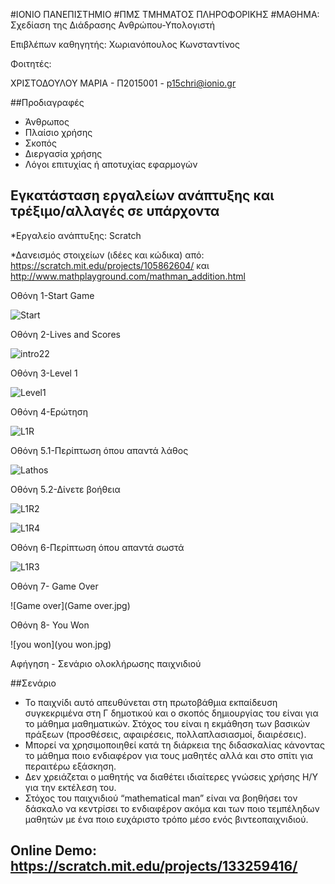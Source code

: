 ﻿#ΙΟΝΙΟ ΠΑΝΕΠΙΣΤΗΜΙΟ 
#ΠΜΣ ΤΜΗΜΑΤΟΣ ΠΛΗΡΟΦΟΡΙΚΗΣ 
#ΜΑΘΗΜΑ: Σχεδίαση της Διάδρασης Ανθρώπου-Υπολογιστή 
 
Επιβλέπων καθηγητής: Χωριανόπουλος Κωνσταντίνος 

Φοιτητές: 

ΧΡΙΣΤΟΔΟΥΛΟΥ ΜΑΡΙΑ - Π2015001 - p15chri@ionio.gr


##Προδιαγραφές

* Άνθρωπος
* Πλαίσιο χρήσης
* Σκοπός
* Διεργασία χρήσης
* Λόγοι επιτυχίας ή αποτυχίας εφαρμογών

## Εγκατάσταση εργαλείων ανάπτυξης και τρέξιμο/αλλαγές σε υπάρχοντα

*Εργαλείο ανάπτυξης: Scratch

*Δανεισμός στοιχείων (ιδέες και κώδικα) από: https://scratch.mit.edu/projects/105862604/ και http://www.mathplayground.com/mathman_addition.html




Οθόνη 1-Start Game

![Start](Start.jpg)

Οθόνη 2-Lives and Scores

![intro22](intro22.jpg)

Οθόνη 3-Level 1

![Level1](Level1.jpg)

Οθόνη 4-Ερώτηση 

![L1R](L1R.jpg)

Οθόνη 5.1-Περίπτωση όπου απαντά λάθος

![Lathos](Lathos.jpg)

Οθόνη 5.2-Δίνετε βοήθεια 

![L1R2](L1R2.jpg)

![L1R4](L1R4.jpg)

Οθόνη 6-Περίπτωση όπου απαντά σωστά 

![L1R3](L1R3.jpg)

Οθόνη 7- Game Over

![Game over](Game over.jpg)

Οθόνη 8- You Won

![you won](you won.jpg)

Αφήγηση - Σενάριο ολοκλήρωσης παιχνιδιού

##Σενάριο 

* Το παιχνίδι αυτό απευθύνεται στη πρωτοβάθμια εκπαίδευση συγκεκριμένα στη Γ δημοτικού και ο σκοπός δημιουργίας του είναι για το μάθημα μαθηματικών. Στόχος του είναι η εκμάθηση των βασικών πράξεων (προσθέσεις, αφαιρέσεις, πολλαπλασιασμοί, διαιρέσεις).
* Μπορεί να χρησιμοποιηθεί κατά τη διάρκεια της διδασκαλίας κάνοντας το μάθημα ποιο ενδιαφέρον για τους μαθητές αλλά και στο σπίτι για περαιτέρω εξάσκηση.   
* Δεν χρειάζεται ο μαθητής να διαθέτει ιδιαίτερες γνώσεις χρήσης Η/Υ για την εκτέλεση του.
* Στόχος του παιχνιδιού “mathematical man” είναι να βοηθήσει τον δάσκαλο να κεντρίσει το ενδιαφέρον ακόμα και των ποιο τεμπέληδων μαθητών με ένα ποιο ευχάριστο τρόπο μέσο ενός βιντεοπαιχνιδιού.



## Online Demo: https://scratch.mit.edu/projects/133259416/






